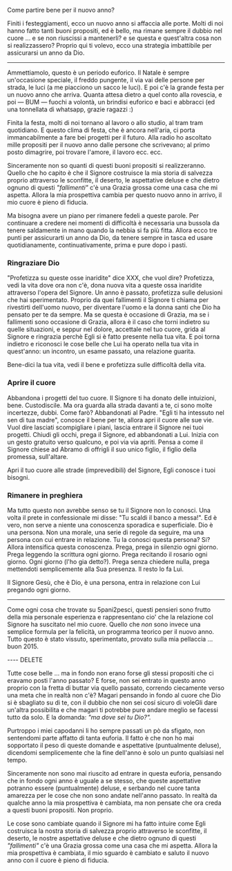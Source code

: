 Come partire bene per il nuovo anno?

Finiti i festeggiamenti, ecco un nuovo anno si affaccia alle porte. Molti di noi hanno fatto tanti buoni propositi, ed è bello, ma rimane sempre il dubbio nel cuore ... e se non riuscissi a mantenerli? e se questa e quest'altra cosa non si realizzassero? Proprio qui ti volevo, ecco una strategia imbattibile per assicurarsi un anno da Dio.

---

Ammettiamolo, questo è un periodo euforico. Il Natale è sempre un'occasione speciale, il freddo pungente, il via vai delle persone per strada, le luci (a me piacciono un sacco le luci). E poi c'è la grande festa per un nuovo anno che arriva. Quanta attesa dietro a quel conto alla rovescia, e poi &mdash; BUM &mdash; fuochi a volontà, un brindisi euforico e baci e abbracci (ed una tonnellata di whatsapp, grazie ragazzi :)

Finita la festa, molti di noi tornano al lavoro o allo studio, al tram tram quotidiano. E questo clima di festa, che è ancora nell'aria, ci porta immancabilmente a fare bei progetti per il futuro. Alla radio ho ascoltato mille propositi per il nuovo anno  dalle persone che scrivevano; al primo posto dimagrire, poi trovare l'amore, il lavoro ecc. ecc. 

Sinceramente non so quanti di questi buoni propositi si realizzeranno. Quello che ho capito è che 
il Signore costruisce la mia storia di salvezza proprio attraverso le sconfitte, il deserto, le  aspettative deluse e che dietro ognuno di questi *"fallimenti"* c'è una Grazia grossa come una casa che mi aspetta. Allora la mia prospettiva cambia per questo nuovo anno in arrivo, il mio cuore è pieno di fiducia. 

Ma bisogna avere un piano per rimanere fedeli a queste parole. Per continuare a credere nei momenti di difficoltà è necessaria una bussola da tenere saldamente in mano quando la nebbia si fa più fitta. Allora ecco tre punti per assicurarti un anno da Dio, da tenere sempre in tasca ed usare quotidianamente, continuativamente, prima e pure dopo i pasti.


### Ringraziare Dio

"Profetizza su queste osse inaridite" dice XXX, che vuol dire? Profetizza, vedi la vita dove ora non c'è, dona nuova vita a queste ossa inaridite attraverso l'opera del Signore. Un anno è passato, profetizza sulle delusioni che hai sperimentato. Proprio da quei fallimenti il Signore ti chiama per rivestirti dell'uomo nuovo, per diventare l'uomo e la donna santi che Dio ha pensato per te da sempre. Ma se questa è occasione di Grazia, ma se i fallimenti sono occasione di Grazia, allora è il caso che torni indietro su quelle situazioni, e seppur nel dolore, accettale nel tuo cuore, grida al Signore e ringrazia perchè Egli si è fatto presente nella tua vita. E poi torna indietro e riconosci le cose belle che Lui ha operato nella tua vita in quest'anno: un incontro, un esame passato, una relazione guarita. 

Bene-dici la tua vita, vedi il bene e profetizza sulle difficoltà della vita.


### Aprire il cuore

Abbandona i progetti del tuo cuore. Il Signore ti ha donato delle intuizioni, bene. Custodiscile. Ma ora guarda alla strada davanti a te, ci sono molte incertezze, dubbi. Come farò? Abbandonati al Padre. "Egli ti ha intessuto nel sen di tua madre", conosce il bene per te, allora apri il cuore alle sue vie. Vuol dire lasciati scompigliare i piani, lascia entrare il Signore nei tuoi progetti. Chiudi gli occhi, prega il Signore, ed abbandonati a Lui. Inizia con un gesto gratuito verso qualcuno, e poi via via apriti. Pensa a come il Signore chiese ad Abramo di offrigli il suo unico figlio, il figlio della promessa, sull'altare. 

Apri il tuo cuore alle strade (imprevedibili) del Signore, Egli conosce i tuoi bisogni.


### Rimanere in preghiera 

Ma tutto questo non avrebbe senso se tu il Signore non lo conosci. Una volta il prete in confessionale mi disse: "Tu scaldi il banco a messa!". Ed è vero, non serve a niente una conoscenza sporadica e superficiale. Dio è una persona. Non una morale, una serie di regole da seguire, ma una persona con cui entrare in relazione. Tu la conosci questa persona? Si? Allora intensifica questa conoscenza. Prega, prega in silenzio ogni giorno. Prega leggendo la scrittura ogni giorno. Prega recitando il rosario ogni giorno. Ogni giorno (l'ho gia detto?). Prega senza chiedere nulla, prega mettendoti semplicemente alla Sua presenza. Il resto lo fa Lui.

Il Signore Gesù, che è Dio, è una persona, entra in relazione con Lui pregando ogni giorno.

---

Come ogni cosa che trovate su 5pani2pesci, questi pensieri sono frutto della mia personale esperienza e rappresentano cio' che la relazione col Signore ha suscitato nel mio cuore. Quello che *non* sono invece una semplice formula per la felicità, un programma teorico per il nuovo anno. Tutto questo è stato vissuto, sperimentato, provato sulla mia pellaccia ... buon 2015.



---- DELETE

Tutte cose belle ... ma in fondo non erano forse gli stessi propositi che ci eravamo posti l'anno passato?  E forse, non sei entrato  in questo anno proprio con la fretta di buttar via quello passato, correndo ciecamente verso una meta che in realtà non c'è? Magari pensando in fondo al cuore che Dio si è sbagliato su di te, con il dubbio che non sei cosí sicuro di voleGli dare un'altra possibilita e che magari ti potrebbe pure andare meglio se facessi tutto da solo. E la domanda: *"ma dove sei tu Dio?".*

Purtroppo i miei capodanni li ho sempre passati un pò da sfigato, non sentendomi parte affatto di tanta euforia. Il fatto è che non ho mai sopportato il peso di queste domande e aspettative (puntualmente deluse), dicendomi semplicemente che la fine dell'anno è solo un punto qualsiasi nel tempo. 


Sinceramente non sono mai riuscito ad entrare in questa euforia, pensando che in fondo ogni anno è uguale a se stesso, che queste aspettative potranno essere (puntualmente) deluse, e serbando nel cuore tanta amarezza per le cose che non sono andate nell'anno passato. In realtà da qualche anno la mia prospettiva è cambiata, ma non pensate che ora creda a questi buoni propositi. Non proprio.


Le cose sono cambiate quando il Signore mi ha fatto intuire come Egli costruisca la nostra storia di salvezza proprio attraverso le sconfitte, il deserto, le nostre aspettative deluse e che dietro ognuno di questi *"fallimenti"* c'è una Grazia grossa come una casa che mi aspetta. Allora la mia prospettiva è cambiata, il mio sguardo è cambiato e saluto il nuovo anno con il cuore è pieno di fiducia. 

